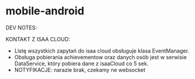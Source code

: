 mobile-android
==============
DEV NOTES:

KONTAKT Z ISAA CLOUD:
  - Listę wszystkich zapytań do isaa cloud obsługuje klasa EventManager.
  - Obsługa pobierania achievementow oraz danych osób jest w serwisie DataService, który pobiera dane z isaaCloud co 5 sek.
  - NOTYFIKACJE: narazie brak, czekamy ne websocket
  
